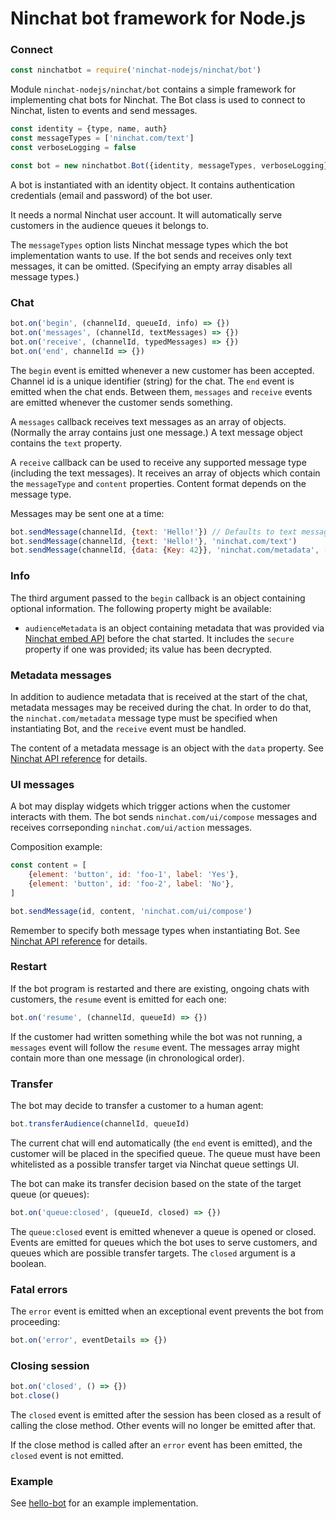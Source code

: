 # Ninchat bot framework for Node.js


### Connect

```js
const ninchatbot = require('ninchat-nodejs/ninchat/bot')
```

Module `ninchat-nodejs/ninchat/bot` contains a simple framework for
implementing chat bots for Ninchat.  The Bot class is used to connect to
Ninchat, listen to events and send messages.

```js
const identity = {type, name, auth}
const messageTypes = ['ninchat.com/text']
const verboseLogging = false

const bot = new ninchatbot.Bot({identity, messageTypes, verboseLogging})
```

A bot is instantiated with an identity object.  It contains authentication
credentials (email and password) of the bot user.

It needs a normal Ninchat user account.  It will automatically serve customers
in the audience queues it belongs to.

The `messageTypes` option lists Ninchat message types which the bot
implementation wants to use.  If the bot sends and receives only text messages,
it can be omitted.  (Specifying an empty array disables all message types.)



### Chat

```js
bot.on('begin', (channelId, queueId, info) => {})
bot.on('messages', (channelId, textMessages) => {})
bot.on('receive', (channelId, typedMessages) => {})
bot.on('end', channelId => {})
```

The `begin` event is emitted whenever a new customer has been accepted.
Channel id is a unique identifier (string) for the chat.  The `end` event is
emitted when the chat ends.  Between them, `messages` and `receive` events are
emitted whenever the customer sends something.

A `messages` callback receives text messages as an array of objects.  (Normally
the array contains just one message.)  A text message object contains the
`text` property.

A `receive` callback can be used to receive any supported message type
(including the text messages).  It receives an array of objects which contain
the `messageType` and `content` properties.  Content format depends on the
message type.

Messages may be sent one at a time:

```js
bot.sendMessage(channelId, {text: 'Hello!'}) // Defaults to text message type.
bot.sendMessage(channelId, {text: 'Hello!'}, 'ninchat.com/text')
bot.sendMessage(channelId, {data: {Key: 42}}, 'ninchat.com/metadata', []) // Send invisible metadata.
```


### Info

The third argument passed to the `begin` callback is an object containing
optional information.  The following property might be available:

- `audienceMetadata` is an object containing metadata that was provided via
  [Ninchat embed API](https://github.com/ninchat/ninchat-embed/blob/master/embed2.md#customer-service-audience-embed-specific-options)
  before the chat started.  It includes the `secure` property if one was
  provided; its value has been decrypted.


### Metadata messages

In addition to audience metadata that is received at the start of the chat,
metadata messages may be received during the chat.  In order to do that, the
`ninchat.com/metadata` message type must be specified when instantiating Bot,
and the `receive` event must be handled.

The content of a metadata message is an object with the `data` property. See
[Ninchat API reference](https://github.com/ninchat/ninchat-api/blob/v2/api.md#ninchatcommetadata)
for details.


### UI messages

A bot may display widgets which trigger actions when the customer interacts
with them.  The bot sends `ninchat.com/ui/compose` messages and receives
corrseponding `ninchat.com/ui/action` messages.

Composition example:

```js
const content = [
	{element: 'button', id: 'foo-1', label: 'Yes'},
	{element: 'button', id: 'foo-2', label: 'No'},
]

bot.sendMessage(id, content, 'ninchat.com/ui/compose')
```

Remember to specify both message types when instantiating Bot.  See
[Ninchat API reference](https://github.com/ninchat/ninchat-api/blob/v2/api.md#ninchatcomui)
for details.


### Restart

If the bot program is restarted and there are existing, ongoing chats with
customers, the `resume` event is emitted for each one:

```js
bot.on('resume', (channelId, queueId) => {})
```

If the customer had written something while the bot was not running, a
`messages` event will follow the `resume` event.  The messages array might
contain more than one message (in chronological order).


### Transfer

The bot may decide to transfer a customer to a human agent:

```js
bot.transferAudience(channelId, queueId)
```

The current chat will end automatically (the `end` event is emitted), and the
customer will be placed in the specified queue.  The queue must have been
whitelisted as a possible transfer target via Ninchat queue settings UI.

The bot can make its transfer decision based on the state of the target queue
(or queues):

```js
bot.on('queue:closed', (queueId, closed) => {})
```

The `queue:closed` event is emitted whenever a queue is opened or closed.
Events are emitted for queues which the bot uses to serve customers, and queues
which are possible transfer targets.  The `closed` argument is a boolean.


### Fatal errors

The `error` event is emitted when an exceptional event prevents the bot from
proceeding:

```js
bot.on('error', eventDetails => {})
```


### Closing session

```js
bot.on('closed', () => {})
bot.close()
```

The `closed` event is emitted after the session has been closed as a result of
calling the close method.  Other events will no longer be emitted after that.

If the close method is called after an `error` event has been emitted, the
`closed` event is not emitted.


### Example

See [hello-bot](https://github.com/ninchat/hello-bot/tree/nodejs) for an
example implementation.

